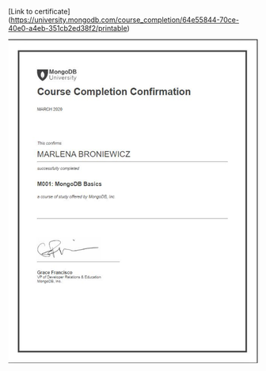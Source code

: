 [Link to certificate] (https://university.mongodb.com/course_completion/64e55844-70ce-40e0-a4eb-351cb2ed38f2/printable)

<img src="mongodb_certificate.jpg">